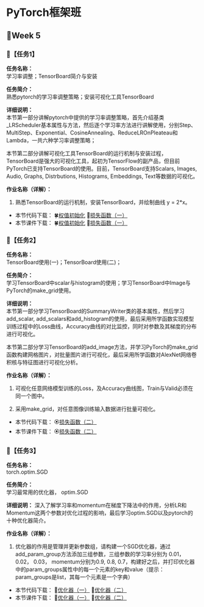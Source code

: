 # PyTorch框架班 

## 🎯Week 5

### 🛴【任务1】

**任务名称：**  
学习率调整；TensorBoard简介与安装

**任务简介：**  
熟悉pytorch的学习率调整策略；安装可视化工具TensorBoard

**详细说明：**  
本节第一部分讲解pytorch中提供的学习率调整策略，首先介绍基类_LRScheduler基本属性与方法，然后逐个学习率方法进行讲解使用，分别Step、MultiStep、Exponential、CosineAnnealing、ReduceLROnPleateau和Lambda，一共六种学习率调整策略；

本节第二部分讲解可视化工具TensorBoard的运行机制与安装过程，TensorBoard是强大的可视化工具，起初为TensorFlow的副产品，但目前PyTorch已支持TensorBoard的使用。目前，TensorBoard支持Scalars, Images, Audio, Graphs, Distrbutions, Histograms, Embeddings, Text等数据的可视化。

**作业名称（详解）：**  
1. 熟悉TensorBoard的运行机制，安装TensorBoard，并绘制曲线 y = 2*x。

- 本节代码下载：
🍀[权值初始化](https://github.com/JansonYuan/Pytorch-Camp/blob/master/代码合集/04-01-代码-权值初始化/lesson-14-grad_vanish_explod.py)
🌸[损失函数（一）](https://github.com/JansonYuan/Pytorch-Camp/tree/master/代码合集/04-02-代码-损失函数(一)/lesson-15)
- 本节课件下载：
🍀[权值初始化](https://github.com/JansonYuan/Pytorch-Camp/blob/master/课件合集/04-01-ppt-权值初始化.pdf)
🌸[损失函数（一）](https://github.com/JansonYuan/Pytorch-Camp/blob/master/课件合集/04-02-ppt-损失函数(一).pdf)
### 🛴【任务2】

**任务名称：**  
TensorBoard使用(一)；TensorBoard使用(二)；

**任务简介：**  
学习TensorBoard中scalar与histogram的使用；学习TensorBoard中Image与PyTorch的make_grid使用。

**详细说明：**  
本节第一部分学习TensorBoard的SummaryWriter类的基本属性，然后学习add_scalar, add_scalars和add_histogram的使用，最后采用所学函数实现模型训练过程中的Loss曲线，Accuracy曲线的对比监控，同时对参数及其梯度的分布进行可视化。

本节第二部分学习TensorBoard的add_image方法，并学习PyTorch的make_grid函数构建网格图片，对批量图片进行可视化，最后采用所学函数对AlexNet网络卷积核与特征图进行可视化分析。


**作业名称（详解）：**  
1. 可视化任意网络模型训练的Loss，及Accuracy曲线图，Train与Valid必须在同一个图中。

2. 采用make_grid，对任意图像训练输入数据进行批量可视化。

- 本节代码下载：
🏵[损失函数（二）](https://github.com/JansonYuan/Pytorch-Camp/blob/master/代码合集/04-03-代码-损失函数(二)/lesson-16-loss_function_2.py)
- 本节课件下载：
🏵[损失函数（二）](https://github.com/JansonYuan/Pytorch-Camp/blob/master/课件合集/04-03-ppt-损失函数(二).pdf)

### 🛴【任务3】

**任务名称：**  
torch.optim.SGD

**任务简介：**  
学习最常用的优化器， optim.SGD

**详细说明：**
深入了解学习率和momentum在梯度下降法中的作用，分析LR和Momentum这两个参数对优化过程的影响，最后学习optim.SGD以及pytorch的十种优化器简介。

**作业名称（详解）：** 
1. 优化器的作用是管理并更新参数组，请构建一个SGD优化器，通过add_param_group方法添加三组参数，三组参数的学习率分别为 0.01， 0.02， 0.03， momentum分别为0.9, 0.8, 0.7，构建好之后，并打印优化器中的param_groups属性中的每一个元素的key和value（提示：param_groups是list，其每一个元素是一个字典）

- 本节代码下载：
🍏[优化器（一）](https://github.com/JansonYuan/Pytorch-Camp/tree/master/代码合集/04-04-代码-优化器%EF%BC%88一%EF%BC%89/lesson-17)
🍎[优化器（二）](https://github.com/JansonYuan/Pytorch-Camp/tree/master/代码合集/04-05-代码-优化器%EF%BC%88二%EF%BC%89/lesson-18)
- 本节课件下载：
🍏[优化器（一）](https://github.com/JansonYuan/Pytorch-Camp/blob/master/课件合集/04-04-ppt-优化器%EF%BC%88一%EF%BC%89.pdf)
🍎[优化器（二）](https://github.com/JansonYuan/Pytorch-Camp/blob/master/课件合集/04-05-ppt-优化器%EF%BC%88二%EF%BC%89.pdf)
